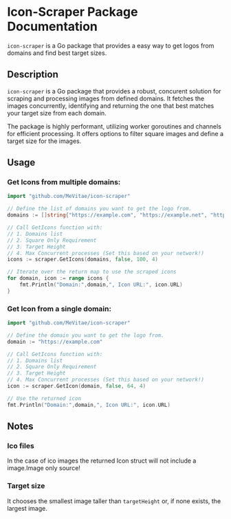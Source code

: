 # Icon-Scraper Package Documentation
`icon-scraper` is a Go package that provides a easy way to get logos from domains and find best target sizes.
## Description

`icon-scraper` is a Go package that provides a robust, concurent solution for scraping and processing images from defined domains. It fetches the images concurrently, identifying and returning the one that best matches your target size from each domain.

The package is highly performant, utilizing worker goroutines and channels for efficient processing. It offers options to filter square images and define a target size for the images. 

## Usage

### Get Icons from multiple domains:

```go
import "github.com/MeVitae/icon-scraper"

// Define the list of domains you want to get the logo from.
domains := []string{"https://example.com", "https://example.net", "https://example.org"}

// Call GetIcons function with:
// 1. Domains list 
// 2. Square Only Requirement 
// 3. Target Height 
// 4. Max Concurrent processes (Set this based on your network!)
icons := scraper.GetIcons(domains, false, 100, 4)

// Iterate over the return map to use the scraped icons
for domain, icon := range icons {
	fmt.Println("Domain:",domain,", Icon URL:", icon.URL)
}
```

### Get Icon from a single domain:

```go
import "github.com/MeVitae/icon-scraper"

// Define the domain you want to get the logo from.
domain := "https://example.com"

// Call GetIcons function with:
// 1. Domains list 
// 2. Square Only Requirement 
// 3. Target Height 
// 4. Max Concurrent processes (Set this based on your network!)
icon := scraper.GetIcon(domain, false, 64, 4)

// Use the returned icon
fmt.Println("Domain:",domain,", Icon URL:", icon.URL)
```
## Notes
### Ico files
In the case of ico images the returned Icon struct will not include a image.Image only source!
### Target size
It chooses the smallest image taller than `targetHeight` or, if none exists, the largest image.